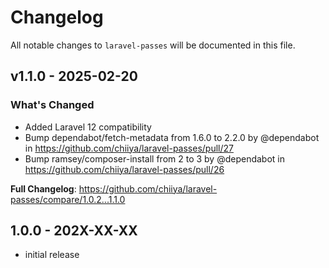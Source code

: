 # Changelog

All notable changes to `laravel-passes` will be documented in this file.

## v1.1.0 - 2025-02-20

### What's Changed

* Added Laravel 12 compatibility
* Bump dependabot/fetch-metadata from 1.6.0 to 2.2.0 by @dependabot in https://github.com/chiiya/laravel-passes/pull/27
* Bump ramsey/composer-install from 2 to 3 by @dependabot in https://github.com/chiiya/laravel-passes/pull/26

**Full Changelog**: https://github.com/chiiya/laravel-passes/compare/1.0.2...1.1.0

## 1.0.0 - 202X-XX-XX

- initial release
